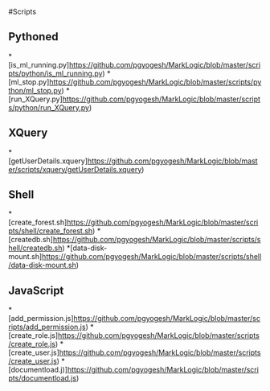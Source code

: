#Scripts

## Pythoned

  *[is_ml_running.py]https://github.com/pgyogesh/MarkLogic/blob/master/scripts/python/is_ml_running.py)
  *[ml_stop.py]https://github.com/pgyogesh/MarkLogic/blob/master/scripts/python/ml_stop.py)
  *[run_XQuery.py]https://github.com/pgyogesh/MarkLogic/blob/master/scripts/python/run_XQuery.py)

## XQuery

  *[getUserDetails.xquery]https://github.com/pgyogesh/MarkLogic/blob/master/scripts/xquery/getUserDetails.xquery)

## Shell

  *[create_forest.sh]https://github.com/pgyogesh/MarkLogic/blob/master/scripts/shell/create_forest.sh)
  *[createdb.sh]https://github.com/pgyogesh/MarkLogic/blob/master/scripts/shell/createdb.sh)
  *[data-disk-mount.sh]https://github.com/pgyogesh/MarkLogic/blob/master/scripts/shell/data-disk-mount.sh)

## JavaScript

  *[add_permission.js]https://github.com/pgyogesh/MarkLogic/blob/master/scripts/add_permission.js)
  *[create_role.js]https://github.com/pgyogesh/MarkLogic/blob/master/scripts/create_role.js)
  *[create_user.js]https://github.com/pgyogesh/MarkLogic/blob/master/scripts/create_user.js)
  *[documentload.j)]https://github.com/pgyogesh/MarkLogic/blob/master/scripts/documentload.js)
